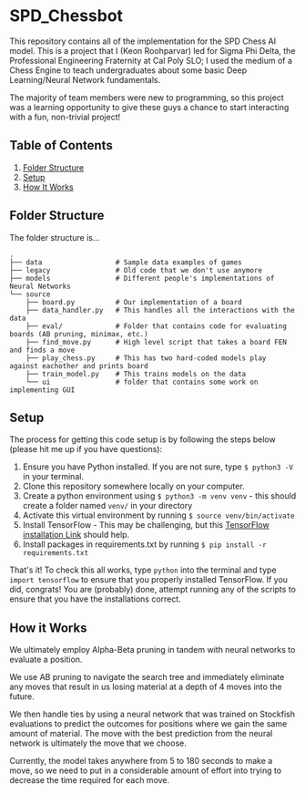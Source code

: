 # SPD_Chessbot

This repository contains all of the implementation for the SPD Chess AI model. This is a project that I (Keon Roohparvar) led for Sigma Phi Delta, the Professional Engineering Fraternity at Cal Poly SLO; I used the medium of a Chess Engine to teach undergraduates about some basic Deep Learning/Neural Network fundamentals.

The majority of team members were new to programming, so this project was a learning opportunity to give these guys a chance to start interacting with a fun, non-trivial project!


## Table of Contents
1. [Folder Structure](#folder-structure)
2. [Setup](#setup)
3. [How It Works](#how-it-works)


## Folder Structure

The folder structure is... 

```
.
├── data                  # Sample data examples of games
├── legacy                # Old code that we don't use anymore
├── models                # Different people's implementations of Neural Networks
└── source
    ├── board.py          # Our implementation of a board
    ├── data_handler.py   # This handles all the interactions with the data
    ├── eval/             # Folder that contains code for evaluating boards (AB pruning, minimax, etc.)
    ├── find_move.py      # High level script that takes a board FEN and finds a move
    ├── play_chess.py     # This has two hard-coded models play against eachother and prints board
    ├── train_model.py    # This trains models on the data
    └── ui                # folder that contains some work on implementing GUI
```


## Setup

The process for getting this code setup is by following the steps below (please hit me up if you have questions):

1. Ensure you have Python installed. If you are not sure, type `$ python3 -V` in your terminal.
2. Clone this repository somewhere locally on your computer.
3. Create a python environment using `$ python3 -m venv venv` - this should create a folder named `venv/` in your directory
4. Activate this virtual environment by running `$ source venv/bin/activate`
5. Install TensorFlow - This may be challenging, but this [TensorFlow installation Link](https://www.google.com/url?sa=t&rct=j&q=&esrc=s&source=web&cd=&ved=2ahUKEwi3kNPAiN_9AhUsh-4BHfAmCRQQFnoECBYQAQ&url=https%3A%2F%2Fwww.tensorflow.org%2Finstall&usg=AOvVaw1PWhyQVPQQhNfWl2-E7ztd) should help.
6. Install packages in requirements.txt by running `$ pip install -r requirements.txt`

That's it! To check this all works, type `python` into the terminal and type `import tensorflow` to ensure that you properly installed TensorFlow. If you did, congrats! You are (probably) done, attempt running any of the scripts to ensure that you have the installations correct.


## How it Works

We ultimately employ Alpha-Beta pruning in tandem with neural networks to evaluate a position.

We use AB pruning to navigate the search tree and immediately eliminate any moves that result in us losing material at a depth of 4 moves into the future.

We then handle ties by using a neural network that was trained on Stockfish evaluations to predict the outcomes for positions where we gain the same amount of material. The move with the best prediction from the neural network is ultimately the move that we choose.

Currently, the model takes anywhere from 5 to 180 seconds to make a move, so we need to put in a considerable amount of effort into trying to decrease the time required for each move.
